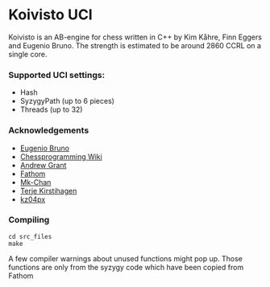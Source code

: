 # Koivisto UCI

Koivisto is an AB-engine for chess written in C++ by Kim Kåhre, Finn Eggers and Eugenio Bruno. The strength is estimated to be around 2860 CCRL on a single core.

### Supported UCI settings:
- Hash
- SyzygyPath (up to 6 pieces)
- Threads (up to 32)

### Acknowledgements
- [Eugenio Bruno](https://github.com/Eugenio-Bruno)
- [Chessprogramming Wiki](https://www.chessprogramming.org/Main_Page)
- [Andrew Grant](https://github.com/AndyGrant/Ethereal)
- [Fathom](https://github.com/jdart1/Fathom)
- [Mk-Chan](https://github.com/Mk-Chan)
- [Terje Kirstihagen](https://github.com/TerjeKir)
- [kz04px](https://github.com/kz04px)


### Compiling

```
cd src_files
make
```

A few compiler warnings about unused functions might pop up. Those functions are only from the syzygy code which have been copied from Fathom



